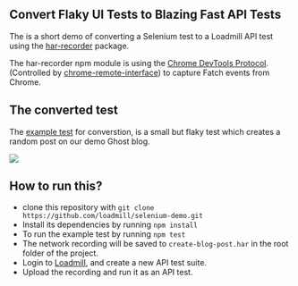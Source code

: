 ## Convert Flaky UI Tests to Blazing Fast API Tests

The is a short demo of converting a Selenium test to a Loadmill API test using the [har-recorder](https://github.com/loadmill/har-recorder) package.

The har-recorder npm module is using the [Chrome DevTools Protocol](https://chromedevtools.github.io/devtools-protocol/). (Controlled by [chrome-remote-interface](https://github.com/cyrus-and/chrome-remote-interface)) to capture Fatch events from Chrome.

## The converted test

The [example test](tests/my-test.js) for converstion, is a small but flaky test which creates a random post on our demo Ghost blog.

![](https://user-images.githubusercontent.com/5776439/70455103-5a524d00-1ab4-11ea-8182-695d50662e0a.gif)

## How to run this?

 - clone this repository with `git clone https://github.com/loadmill/selenium-demo.git`
 - Install its dependencies by running `npm install`
 - To run the example test by running `npm test`
 - The network recording will be saved to `create-blog-post.har` in the root folder of the project. 
 - Login to [Loadmill](https://www.loadmill.com/), and create a new API test suite.
 - Upload the recording and run it as an API test.

